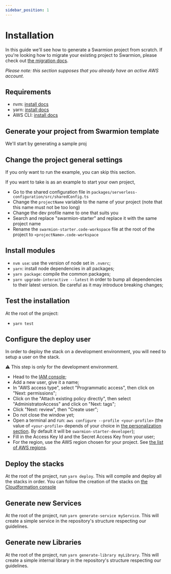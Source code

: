 ```yaml
---
sidebar_position: 1
---
```


# Installation

In this guide we'll see how to generate a Swarmion project from scratch. If you're looking how to migrate your existing project to Swarmion, please check out [the migration docs](../migrating).

_Please note: this section supposes that you already have an active AWS account._

## Requirements

- nvm: [install docs](https://github.com/nvm-sh/nvm#installing-and-updating)
- yarn: [install docs](https://yarnpkg.com/getting-started/install)
- AWS CLI: [install docs](https://docs.aws.amazon.com/cli/latest/userguide/install-cliv2.html)

## Generate your project from Swarmion template

We'll start by generating a sample proj

## Change the project general settings

If you only want to run the example, you can skip this section.

If you want to take is as an example to start your own project,

- Go to the shared configuration file in `packages/serverless-configuration/src/sharedConfig.ts`
- Change the `projectName` variable to the name of your project (note that this name must not be too long)
- Change the dev profile name to one that suits you
- Search and replace "swarmion-starter" and replace it with the same project name
- Rename the `swarmion-starter.code-workspace` file at the root of the project to `<projectName>.code-workspace`

## Install modules

- `nvm use`: use the version of node set in `.nvmrc`;
- `yarn`: install node dependencies in all packages;
- `yarn package`: compile the common packages;
- `yarn upgrade-interactive --latest` in order to bump all dependencies to their latest version. Be careful as it may introduce breaking changes;

## Test the installation

At the root of the project:

- `yarn test`

## Configure the deploy user

In order to deploy the stack on a development environment, you will need to setup a user on the stack.

⚠️ This step is only for the development environment.

- Head to the [IAM console](https://console.aws.amazon.com/iamv2/home?#/users);
- Add a new user, give it a name;
- In "AWS access type", select "Programmatic access", then click on "Next: permissions";
- Click on the "Attach existing policy directly", then select "AdministratorAccess" and click on "Next: tags";
- Click "Next: review", then "Create user";
- Do not close the window yet;
- Open a terminal and run: `aws configure --profile <your-profile>` (the value of `<your-profile>` depends of your choice in [the personalization section](#change-the-project-general-settings). By default it will be `swarmion-starter-developer`);
- Fill in the Access Key Id and the Secret Access Key from your user;
- For the region, use the AWS region chosen for your project. See [the list of AWS regions](https://aws.amazon.com/about-aws/global-infrastructure/regions_az/).

## Deploy the stacks

At the root of the project, run `yarn deploy`. This will compile and deploy all the stacks in order.
You can follow the creation of the stacks on [the Cloudformation console](https://console.aws.amazon.com/cloudformation/home)

## Generate new Services

At the root of the project, run `yarn generate-service myService`. This will create a simple service in the repository's structure respecting our guidelines.

## Generate new Libraries

At the root of the project, run `yarn generate-library myLibrary`. This will create a simple internal library in the repository's structure respecting our guidelines.
